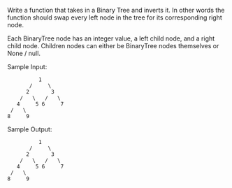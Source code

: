 Write a function that takes in a Binary Tree and inverts it. In other words the function should swap every left node in the tree for its corresponding right node.

Each BinaryTree node has an integer value, a left child node, and a right child node. Children nodes can either be BinaryTree nodes themselves or None / null.

Sample Input:

```
          1
       /     \
      2       3
    /   \   /   \
   4     5 6     7
 /   \
8     9
```

Sample Output:

```
          1
       /     \
      2       3
    /   \   /   \
   4     5 6     7
 /   \
8     9
```
